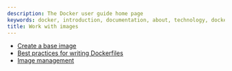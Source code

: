```yaml
---
description: The Docker user guide home page
keywords: docker, introduction, documentation, about, technology, docker.io, user, guide, user's, manual, platform, framework, home, intro
title: Work with images
---
```


* [Create a base image](baseimages.md)
* [Best practices for writing Dockerfiles](dockerfile_best-practices.md)
* [Image management](image_management.md)